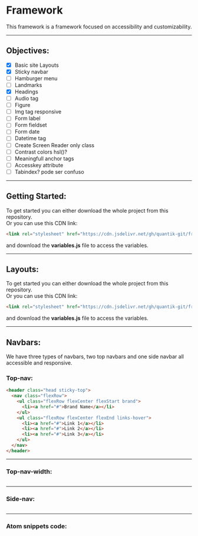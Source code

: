 # Framework
This framework is a framework focused on accessibility and customizability.

---
## Objectives:
- [x] Basic site Layouts
- [x] Sticky navbar
- [ ] Hamburger menu
- [ ] Landmarks
- [x] Headings
- [ ] Audio tag
- [ ] Figure
- [ ] Img tag responsive
- [ ] Form label
- [ ] Form fieldset
- [ ] Form date
- [ ] Datetime tag
- [ ] Create Screen Reader only class
- [ ] Contrast colors hsl()?
- [ ] Meaningfull anchor tags
- [ ] Accesskey attribute
- [ ] Tabindex? pode ser confuso

---
## Getting Started:
To get started you can either download the whole project from this repository.\
Or you can use this CDN link:
```HTML
<link rel="stylesheet" href="https://cdn.jsdelivr.net/gh/quantik-git/framework/Framework1.css">
```
and download the **variables.js** file to access the variables.

---
## Layouts:
To get started you can either download the whole project from this repository.\
Or you can use this CDN link:
```HTML
<link rel="stylesheet" href="https://cdn.jsdelivr.net/gh/quantik-git/framework/Framework1.css">
```
and download the **variables.js** file to access the variables.


---
## Navbars:
We have three types of navbars, two top navbars and one side navbar all accessible and responsive.

### Top-nav:

```HTML
<header class="head sticky-top">
  <nav class="flexRow">
    <ul class="flexRow flexCenter flexStart brand">
      <li><a href="#">Brand Name</a></li>
    </ul>
    <ul class="flexRow flexCenter flexEnd links-hover">
      <li><a href="#">Link 1</a></li>
      <li><a href="#">Link 2</a></li>
      <li><a href="#">Link 3</a></li>
    </ul>
  </nav>
</header>
```

---
### Top-nav-width:

```HTML

```
---
### Side-nav:

```HTML

```
---
### Atom snippets code:

```HTML

```
